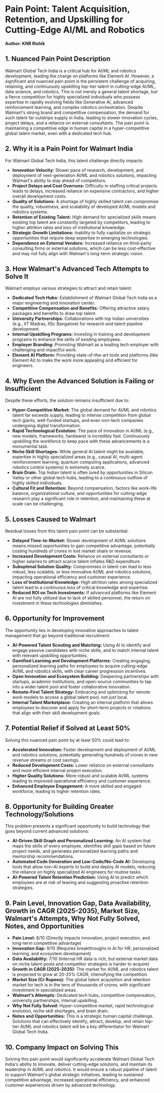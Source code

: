 # Pain Point: Talent Acquisition, Retention, and Upskilling for Cutting-Edge AI/ML and Robotics

**Author: KNR Rishik**

## 1. Nuanced Pain Point Description

Walmart Global Tech India is a critical hub for AI/ML and robotics development, leading the charge on platforms like Element AI. However, a significant and nuanced pain point is the persistent challenge of acquiring, retaining, and continuously upskilling top-tier talent in cutting-edge AI/ML, data science, and robotics. This is not merely a general talent shortage, but a fierce competition for highly specialized individuals who possess expertise in rapidly evolving fields like Generative AI, advanced reinforcement learning, and complex robotics orchestration. Despite Walmart's strong brand and competitive compensation, the demand for such talent far outstrips supply in India, leading to slower innovation cycles, project delays, and a reliance on external consultants. The pain point is maintaining a competitive edge in human capital in a hyper-competitive global talent market, even with a dedicated tech hub.

## 2. Why it is a Pain Point for Walmart India

For Walmart Global Tech India, this talent challenge directly impacts:

*   **Innovation Velocity:** Slower pace of research, development, and deployment of next-generation AI/ML and robotics solutions, impacting Walmart's ability to stay ahead of competitors.
*   **Project Delays and Cost Overruns:** Difficulty in staffing critical projects leads to delays, increased reliance on expensive contractors, and higher overall development costs.
*   **Quality of Solutions:** A shortage of highly skilled talent can compromise the quality, robustness, and scalability of developed AI/ML models and robotics systems.
*   **Retention of Existing Talent:** High demand for specialized skills means existing top talent are constantly targeted by competitors, leading to higher attrition rates and loss of institutional knowledge.
*   **Strategic Growth Limitations:** Inability to fully capitalize on strategic opportunities that require deep expertise in emerging technologies.
*   **Dependence on External Vendors:** Increased reliance on third-party consulting firms or external solutions, which can be less cost-effective and may not fully align with Walmart's long-term strategic vision.

## 3. How Walmart's Advanced Tech Attempts to Solve It

Walmart employs various strategies to attract and retain talent:

*   **Dedicated Tech Hubs:** Establishment of Walmart Global Tech India as a major engineering and innovation center.
*   **Competitive Compensation and Benefits:** Offering attractive salary packages and benefits to draw top talent.
*   **University Partnerships:** Collaborations with top Indian universities (e.g., IIT Madras, IISc Bangalore) for research and talent pipeline development.
*   **Internal Upskilling Programs:** Investing in training and development programs to enhance the skills of existing employees.
*   **Employer Branding:** Promoting Walmart as a leading tech employer with challenging and impactful work.
*   **Element AI Platform:** Providing state-of-the-art tools and platforms (like Element AI) to make the work more appealing and efficient for engineers.

## 4. Why Even the Advanced Solution is Failing or Insufficient

Despite these efforts, the solution remains insufficient due to:

*   **Hyper-Competitive Market:** The global demand for AI/ML and robotics talent far exceeds supply, leading to intense competition from global tech giants, well-funded startups, and even non-tech companies undergoing digital transformation.
*   **Rapid Technological Evolution:** The pace of innovation in AI/ML (e.g., new models, frameworks, hardware) is incredibly fast. Continuously upskilling the workforce to keep pace with these advancements is a monumental task.
*   **Niche Skill Shortages:** While general AI talent might be available, expertise in highly specialized areas (e.g., causal AI, multi-agent reinforcement learning, quantum computing applications, advanced robotics control systems) is extremely scarce.
*   **Brain Drain:** Top Indian talent is often lured by opportunities in Silicon Valley or other global tech hubs, leading to a continuous outflow of highly skilled individuals.
*   **Cultural Fit and Retention:** Beyond compensation, factors like work-life balance, organizational culture, and opportunities for cutting-edge research play a significant role in retention, and maintaining these at scale can be challenging.

## 5. Losses Caused to Walmart

Residual losses from this talent pain point can be substantial:

*   **Delayed Time-to-Market:** Slower development of AI/ML solutions means missed opportunities to gain competitive advantage, potentially costing hundreds of crores in lost market share or revenue.
*   **Increased Development Costs:** Reliance on external consultants or higher salaries to attract scarce talent inflates R&D expenditure.
*   **Suboptimal Solution Quality:** Compromises in talent can lead to less robust, less scalable, or less innovative AI/ML and robotics solutions, impacting operational efficiency and customer experience.
*   **Loss of Institutional Knowledge:** High attrition rates among specialized talent lead to a continuous loss of critical knowledge and expertise.
*   **Reduced ROI on Tech Investments:** If advanced platforms like Element AI are not fully utilized due to lack of skilled personnel, the return on investment in these technologies diminishes.

## 6. Opportunity for Improvement

The opportunity lies in developing innovative approaches to talent management that go beyond traditional recruitment:

*   **AI-Powered Talent Scouting and Matching:** Using AI to identify and engage passive candidates with niche skills, and to match internal talent with relevant upskilling opportunities.
*   **Gamified Learning and Development Platforms:** Creating engaging, personalized learning paths for employees to acquire cutting-edge AI/ML and robotics skills, with clear career progression incentives.
*   **Open Innovation and Ecosystem Building:** Deepening partnerships with startups, academic institutions, and open-source communities to tap into a wider talent pool and foster collaborative innovation.
*   **Remote-First Talent Strategy:** Embracing and optimizing for remote work models to access a global talent pool, not just local.
*   **Internal Talent Marketplace:** Creating an internal platform that allows employees to discover and apply for short-term projects or rotations that align with their skill development goals.

## 7. Potential Relief if Solved at Least 50%

Solving this nuanced pain point by at least 50% could lead to:

*   **Accelerated Innovation:** Faster development and deployment of AI/ML and robotics solutions, potentially generating hundreds of crores in new revenue streams or cost savings.
*   **Reduced Development Costs:** Lower reliance on external consultants and more efficient internal project execution.
*   **Higher Quality Solutions:** More robust and scalable AI/ML systems leading to improved operational efficiency and customer experience.
*   **Enhanced Employee Engagement:** A more skilled and engaged workforce, leading to higher retention rates.

## 8. Opportunity for Building Greater Technology/Solutions

This problem presents a significant opportunity to build technology that goes beyond current advanced solutions:

*   **AI-Driven Skill Graph and Personalized Learning:** An AI system that maps the skills of every employee, identifies skill gaps based on future project needs, and generates personalized learning paths and mentorship recommendations.
*   **Automated Code Generation and Low-Code/No-Code AI:** Developing tools that allow non-AI experts to build and deploy AI models, reducing the reliance on highly specialized AI engineers for routine tasks.
*   **AI-Powered Talent Retention Prediction:** Using AI to predict which employees are at risk of leaving and suggesting proactive retention strategies.

## 9. Pain Level, Innovation Gap, Data Availability, Growth in CAGR (2025-2035), Market Size, Walmart's Attempts, Why Not Fully Solved, Notes, and Opportunities

*   **Pain Level:** 8/10 (Directly impacts innovation, project execution, and long-term competitive advantage)
*   **Innovation Gap:** 9/10 (Requires breakthroughs in AI for HR, personalized learning, and ecosystem development)
*   **Data Availability:** 7/10 (Internal HR data is rich, but external market data on niche talent pools and competitor strategies is harder to acquire)
*   **Growth in CAGR (2025-2035):** The market for AI/ML and robotics talent is projected to grow at 20-25% CAGR, intensifying the competition.
*   **Market Size (Cr Rupees):** The global talent acquisition and retention market for tech is in the tens of thousands of crores, with significant investment in specialized areas.
*   **Walmart's Attempts:** Dedicated tech hubs, competitive compensation, university partnerships, internal upskilling.
*   **Why Not Fully Solved:** Hyper-competitive market, rapid technological evolution, niche skill shortages, and brain drain.
*   **Notes and Opportunities:** This is a strategic human capital challenge. Solutions that can effectively identify, attract, develop, and retain top-tier AI/ML and robotics talent will be a key differentiator for Walmart Global Tech India.

## 10. Company Impact on Solving This

Solving this pain point would significantly accelerate Walmart Global Tech India's ability to innovate, deliver cutting-edge solutions, and maintain its leadership in AI/ML and robotics. It would ensure a robust pipeline of talent to support Walmart's global strategic initiatives, leading to sustained competitive advantage, increased operational efficiency, and enhanced customer experiences driven by advanced technology.

